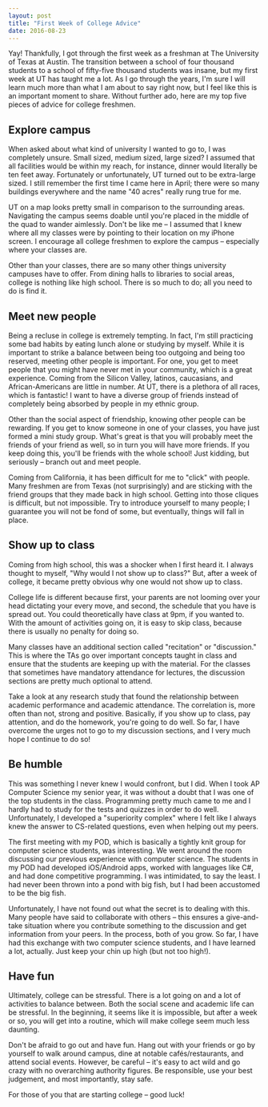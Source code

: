 ```yaml
---
layout: post
title: "First Week of College Advice"
date: 2016-08-23
---
```


Yay! Thankfully, I got through the first week as a freshman at The University of Texas at Austin. The transition between a school of four thousand students to a school of fifty-five thousand students was insane, but my first week at UT has taught me a lot. As I go through the years, I'm sure I will learn much more than what I am about to say right now, but I feel like this is an important moment to share. Without further ado, here are my top five pieces of advice for college freshmen.

## Explore campus

When asked about what kind of university I wanted to go to, I was completely unsure. Small sized, medium sized, large sized? I assumed that all facilities would be within my reach, for instance, dinner would literally be ten feet away. Fortunately or unfortunately, UT turned out to be extra-large sized. I still remember the first time I came here in April; there were so many buildings everywhere and the name "40 acres" really rung true for me.

UT on a map looks pretty small in comparison to the surrounding areas. Navigating the campus seems doable until you're placed in the middle of the quad to wander aimlessly. Don't be like me – I assumed that I knew where all my classes were by pointing to their location on my iPhone screen. I encourage all college freshmen to explore the campus – especially where your classes are.

Other than your classes, there are so many other things university campuses have to offer. From dining halls to libraries to social areas, college is nothing like high school. There is so much to do; all you need to do is find it.

## Meet new people

Being a recluse in college is extremely tempting. In fact, I'm still practicing some bad habits by eating lunch alone or studying by myself. While it is important to strike a balance between being too outgoing and being too reserved, meeting other people is important. For one, you get to meet people that you might have never met in your community, which is a great experience. Coming from the Silicon Valley, latinos, caucasians, and African-Americans are little in number. At UT, there is a plethora of all races, which is fantastic! I want to have a diverse group of friends instead of completely being absorbed by people in my ethnic group.

Other than the social aspect of friendship, knowing other people can be rewarding. If you get to know someone in one of your classes, you have just formed a mini study group. What's great is that you will probably meet the friends of your friend as well, so in turn you will have more friends. If you keep doing this, you'll be friends with the whole school! Just kidding, but seriously – branch out and meet people.

Coming from California, it has been difficult for me to "click" with people. Many freshmen are from Texas (not surprisingly) and are sticking with the friend groups that they made back in high school. Getting into those cliques is difficult, but not impossible. Try to introduce yourself to many people; I guarantee you will not be fond of some, but eventually, things will fall in place.

## Show up to class

Coming from high school, this was a shocker when I first heard it. I always thought to myself, "Why would I not show up to class?" But, after a week of college, it became pretty obvious why one would not show up to class.

College life is different because first, your parents are not looming over your head dictating your every move, and second, the schedule that you have is spread out. You could theoretically have class at 9pm, if you wanted to. With the amount of activities going on, it is easy to skip class, because there is usually no penalty for doing so.

Many classes have an additional section called "recitation" or "discussion." This is where the TAs go over important concepts taught in class and ensure that the students are keeping up with the material. For the classes that sometimes have mandatory attendance for lectures, the discussion sections are pretty much optional to attend.

Take a look at any research study that found the relationship between academic performance and academic attendance. The correlation is, more often than not, strong and positive. Basically, if you show up to class, pay attention, and do the homework, you're going to do well. So far, I have overcome the urges not to go to my discussion sections, and I very much hope I continue to do so!

## Be humble

This was something I never knew I would confront, but I did. When I took AP Computer Science my senior year, it was without a doubt that I was one of the top students in the class. Programming pretty much came to me and I hardly had to study for the tests and quizzes in order to do well. Unfortunately, I developed a "superiority complex" where I felt like I always knew the answer to CS-related questions, even when helping out my peers.

The first meeting with my POD, which is basically a tightly knit group for computer science students, was interesting. We went around the room discussing our previous experience with computer science. The students in my POD had developed iOS/Android apps, worked with languages like C#, and had done competitive programming. I was intimidated, to say the least. I had never been thrown into a pond with big fish, but I had been accustomed to be the big fish.

Unfortunately, I have not found out what the secret is to dealing with this. Many people have said to collaborate with others – this ensures a give-and-take situation where you contribute something to the discussion and get information from your peers. In the process, both of you grow. So far, I have had this exchange with two computer science students, and I have learned a lot, actually. Just keep your chin up high (but not too high!).

## Have fun

Ultimately, college can be stressful. There is a lot going on and a lot of activities to balance between. Both the social scene and academic life can be stressful. In the beginning, it seems like it is impossible, but after a week or so, you will get into a routine, which will make college seem much less daunting.

Don't be afraid to go out and have fun. Hang out with your friends or go by yourself to walk around campus, dine at notable cafés/restaurants, and attend social events. However, be careful – it's easy to act wild and go crazy with no overarching authority figures. Be responsible, use your best judgement, and most importantly, stay safe.

For those of you that are starting college – good luck!

